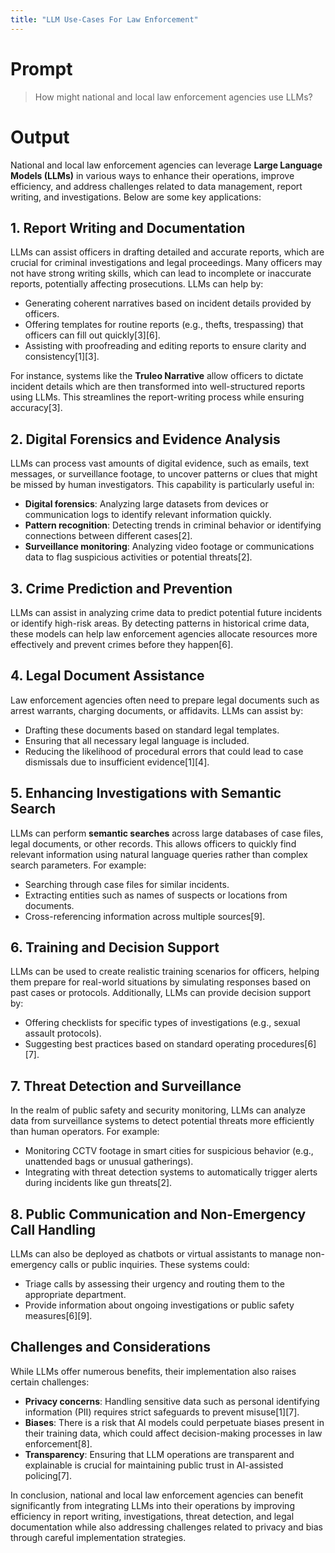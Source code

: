 ```yaml
---
title: "LLM Use-Cases For Law Enforcement"
---
```


# Prompt

> How might national and local law enforcement agencies use LLMs?

# Output

National and local law enforcement agencies can leverage **Large Language Models (LLMs)** in various ways to enhance their operations, improve efficiency, and address challenges related to data management, report writing, and investigations. Below are some key applications:

## **1. Report Writing and Documentation**
LLMs can assist officers in drafting detailed and accurate reports, which are crucial for criminal investigations and legal proceedings. Many officers may not have strong writing skills, which can lead to incomplete or inaccurate reports, potentially affecting prosecutions. LLMs can help by:
- Generating coherent narratives based on incident details provided by officers.
- Offering templates for routine reports (e.g., thefts, trespassing) that officers can fill out quickly[3][6].
- Assisting with proofreading and editing reports to ensure clarity and consistency[1][3].

For instance, systems like the **Truleo Narrative** allow officers to dictate incident details which are then transformed into well-structured reports using LLMs. This streamlines the report-writing process while ensuring accuracy[3].

## **2. Digital Forensics and Evidence Analysis**
LLMs can process vast amounts of digital evidence, such as emails, text messages, or surveillance footage, to uncover patterns or clues that might be missed by human investigators. This capability is particularly useful in:
- **Digital forensics**: Analyzing large datasets from devices or communication logs to identify relevant information quickly.
- **Pattern recognition**: Detecting trends in criminal behavior or identifying connections between different cases[2].
- **Surveillance monitoring**: Analyzing video footage or communications data to flag suspicious activities or potential threats[2].

## **3. Crime Prediction and Prevention**
LLMs can assist in analyzing crime data to predict potential future incidents or identify high-risk areas. By detecting patterns in historical crime data, these models can help law enforcement agencies allocate resources more effectively and prevent crimes before they happen[6].

## **4. Legal Document Assistance**
Law enforcement agencies often need to prepare legal documents such as arrest warrants, charging documents, or affidavits. LLMs can assist by:
- Drafting these documents based on standard legal templates.
- Ensuring that all necessary legal language is included.
- Reducing the likelihood of procedural errors that could lead to case dismissals due to insufficient evidence[1][4].

## **5. Enhancing Investigations with Semantic Search**
LLMs can perform **semantic searches** across large databases of case files, legal documents, or other records. This allows officers to quickly find relevant information using natural language queries rather than complex search parameters. For example:
- Searching through case files for similar incidents.
- Extracting entities such as names of suspects or locations from documents.
- Cross-referencing information across multiple sources[9].

## **6. Training and Decision Support**
LLMs can be used to create realistic training scenarios for officers, helping them prepare for real-world situations by simulating responses based on past cases or protocols. Additionally, LLMs can provide decision support by:
- Offering checklists for specific types of investigations (e.g., sexual assault protocols).
- Suggesting best practices based on standard operating procedures[6][7].

## **7. Threat Detection and Surveillance**
In the realm of public safety and security monitoring, LLMs can analyze data from surveillance systems to detect potential threats more efficiently than human operators. For example:
- Monitoring CCTV footage in smart cities for suspicious behavior (e.g., unattended bags or unusual gatherings).
- Integrating with threat detection systems to automatically trigger alerts during incidents like gun threats[2].

## **8. Public Communication and Non-Emergency Call Handling**
LLMs can also be deployed as chatbots or virtual assistants to manage non-emergency calls or public inquiries. These systems could:
- Triage calls by assessing their urgency and routing them to the appropriate department.
- Provide information about ongoing investigations or public safety measures[6][9].

## **Challenges and Considerations**
While LLMs offer numerous benefits, their implementation also raises certain challenges:
- **Privacy concerns**: Handling sensitive data such as personal identifying information (PII) requires strict safeguards to prevent misuse[1][7].
- **Biases**: There is a risk that AI models could perpetuate biases present in their training data, which could affect decision-making processes in law enforcement[8].
- **Transparency**: Ensuring that LLM operations are transparent and explainable is crucial for maintaining public trust in AI-assisted policing[7].

In conclusion, national and local law enforcement agencies can benefit significantly from integrating LLMs into their operations by improving efficiency in report writing, investigations, threat detection, and legal documentation while also addressing challenges related to privacy and bias through careful implementation strategies.

 